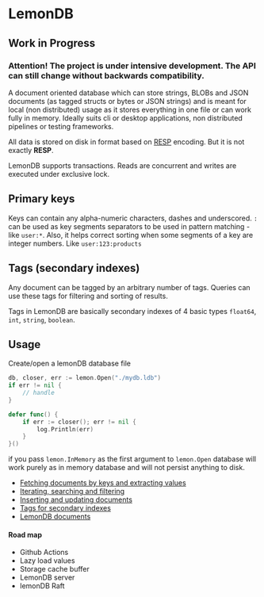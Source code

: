 # LemonDB 
## Work in Progress
### Attention! The project is under intensive development. The API can still change without backwards compatibility.

A document oriented database which can store strings, BLOBs and JSON documents (as tagged structs or bytes or JSON strings) 
and is meant for local (non distributed) usage as it stores everything in one file or can work fully in memory. Ideally
suits cli or desktop applications, non distributed pipelines or testing frameworks.

All data is stored on disk in format based on [RESP](https://redis.io/topics/protocol) encoding. But it is 
not exactly **RESP**.

LemonDB supports transactions. Reads are concurrent and writes are executed under exclusive lock.

## Primary keys
Keys can contain any alpha-numeric characters, dashes and underscored. `:` can be used as key segments separators
to be used in pattern matching - like `user:*`. 
Also, it helps correct sorting when some segments of a key are integer numbers.
Like `user:123:products`

## Tags (secondary indexes)
Any document can be tagged by an arbitrary number of tags. Queries can use these tags for filtering and sorting of
results.

Tags in LemonDB are basically secondary indexes of 4 basic types `float64`, `int`, `string`, `boolean`.

## Usage
Create/open a lemonDB database file
```go
db, closer, err := lemon.Open("./mydb.ldb")
if err != nil {
	// handle
}

defer func() {
    if err := closer(); err != nil {
        log.Println(err)
    }
}()
```

if you pass `lemon.InMemory` as the first argument to `lemon.Open` database will
work purely as in memory database and will not persist anything to disk.

* [Fetching documents by keys and extracting values](/docs/fetching.md)
* [Iterating, searching and filtering](/docs/searching.md)
* [Inserting and updating documents](/docs/update.md)
* [Tags for secondary indexes](/docs/tags.md)
* [LemonDB documents](/docs/documents.md)

#### Road map
* Github Actions
* Lazy load values
* Storage cache buffer
* LemonDB server
* lemonDB Raft
